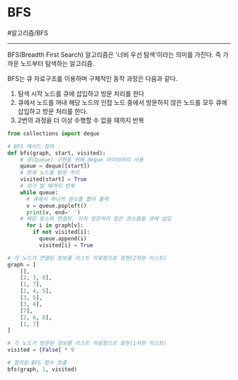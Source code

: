 # BFS
#알고리즘/BFS

---
BFS(Breadth First Search) 알고리즘은 '너비 우선 탐색'이라는 의미를 가진다. 즉 가까운 노드부터 탐색하는 알고리즘.

BFS는 큐 자료구조를 이용하며 구체적인 동작 과정은 다음과 같다.
1. 탐색 시작 노드를 큐에 삽입하고 방문 처리를 한다
2. 큐에서 노드를 꺼내 해당 노드의 인접 노드 중에서 방문하지 않은 노드를 모두 큐에 삽입하고 방문 처리를 한다.
3. 2번의 과정을 더 이상 수행할 수 없을 때까지 반복

``` python
from collections import deque

# BFS 메서드 정의
def bfs(graph, start, visited):
    # 큐(Queue) 구현을 위해 deque 라이브러리 사용
    queue = deque([start])
    # 현재 노드를 방문 처리
    visited[start] = True
    # 큐가 빌 때까지 반복
    while queue:
      # 큐에서 하나의 원소를 뽑아 출력
      v = queue.popleft()
      print(v, end=' ')
    # 해당 원소와 연결된, 아직 방문하지 않은 원소들을 큐에 삽입
      for i in graph[v]:
        if not visited[i]:
          queue.append(i)
          visited[i] = True

# 각 노드가 연결된 정보를 리스트 자료형으로 표현(2차원 리스트)
graph = [
    [],
    [2, 3, 8],
    [1, 7],
    [1, 4, 5],
    [3, 5],
    [3, 4],
    [7],
    [2, 6, 8],
    [1, 7]
]

# 각 노드가 방문된 정보를 리스트 자료형으로 표현(1차원 리스트)
visited = [False] * 9

# 정의된 BFS 함수 호출
bfs(graph, 1, visited)
```
